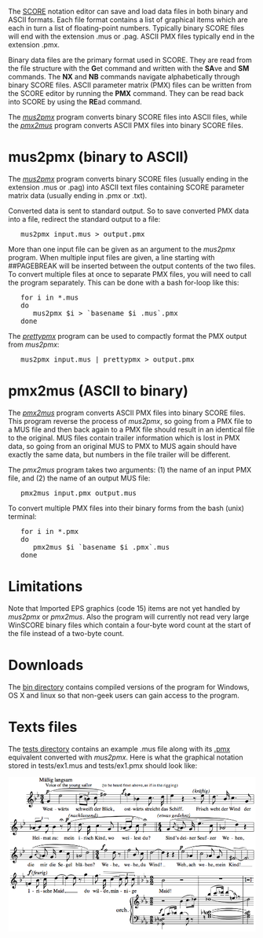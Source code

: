 The [SCORE](http://en.wikipedia.org/wiki/SCORE_%28software%29)
notation editor can save and load data files in both binary and
ASCII formats.  Each file format contains a list of graphical items
which are each in turn a list of floating-point numbers.  Typically
binary SCORE files will end with the extension .mus or
.pag.  ASCII PMX files typically end in the extension .pmx.

Binary data files are the primary format used in SCORE.  They are
read from the file structure with the **G**et command and written
with the **SA**ve and **SM** commands.  The **NX** and **NB** commands
navigate alphabetically through binary SCORE files.  ASCII parameter
matrix (PMX) files can be written from the SCORE editor by running
the **PMX** command.  They can be read back into SCORE by using the
**RE**ad command.

The [_mus2pmx_](https://github.com/craigsapp/mus2pmx/blob/master/mus2pmx.c)
program converts binary SCORE files into ASCII files, while the
[_pmx2mus_](https://github.com/craigsapp/mus2pmx/blob/master/pmx2mus.c)
program converts ASCII PMX files into binary SCORE files.

# mus2pmx (binary to ASCII)

The [_mus2pmx_](https://github.com/craigsapp/mus2pmx/blob/master/mus2pmx.c) 
program converts binary SCORE files (usually ending in the extension .mus 
or .pag) into ASCII text files containing SCORE parameter matrix data (usually
ending in .pmx or .txt).

Converted data is sent to standard output.  So to save converted PMX data into
a file, redirect the standard output to a file:
<pre>
   mus2pmx input.mus > output.pmx
</pre>

More than one input file can be given as an argument to the _mus2pmx_ program.
When multiple input files are given, a line starting with ##PAGEBREAK will be
inserted between the output contents of the two files.  To convert multiple
files at once to separate PMX files, you will need to call the program
separately.  This can be done with a bash for-loop like this:
<pre>
   for i in *.mus
   do
      mus2pmx $i > `basename $i .mus`.pmx
   done
</pre>

The [_prettypmx_](https://github.com/craigsapp/prettypmx) program can be used
to compactly format the PMX output from _mus2pmx_:
<pre>
   mus2pmx input.mus | prettypmx > output.pmx
</pre>


# pmx2mus (ASCII to binary)

The [_pmx2mus_](https://github.com/craigsapp/mus2pmx/blob/master/pmx2mus.c)
program converts ASCII PMX files into binary SCORE files.  This program reverse
the process of _mus2pmx_, so going from a PMX file to a MUS file and then 
back again to a PMX file should result in an identical file to the original.
MUS files contain trailer information which is lost in PMX data, so going from
an original MUS to PMX to MUS again should have exactly the same data, but 
numbers in the file trailer will be different.

The _pmx2mus_ program takes two arguments: (1) the name of an input PMX file, 
and (2) the name of an output MUS file:
<pre>
   pmx2mus input.pmx output.mus
</pre>

To convert multiple PMX files into their binary forms from the bash (unix) 
terminal:
<pre>
   for i in *.pmx
   do 
      pmx2mus $i `basename $i .pmx`.mus
   done
</pre>


# Limitations

Note that Imported EPS graphics (code 15) items are not yet handled
by _mus2pmx_ or _pmx2mus_.  Also the program will currently not
read very large WinSCORE binary files which contain a four-byte
word count at the start of the file instead of a two-byte count.


# Downloads

The [bin directory](https://github.com/craigsapp/mus2pmx/blob/master/bin)
contains compiled versions of the program for Windows, OS X and
linux so that non-geek users can gain access to the program.


# Texts files

The [tests directory](https://github.com/craigsapp/mus2pmx/blob/master/tests)
contains an example .mus file along with its [.pmx](https://github.com/craigsapp/mus2pmx/blob/master/tests/ex1.pmx) equivalent converted with
_mus2pmx_.  Here is what the graphical notation stored in
tests/ex1.mus and tests/ex1.pmx should look like:

![Test notation](tests/ex1.png?raw=true)


